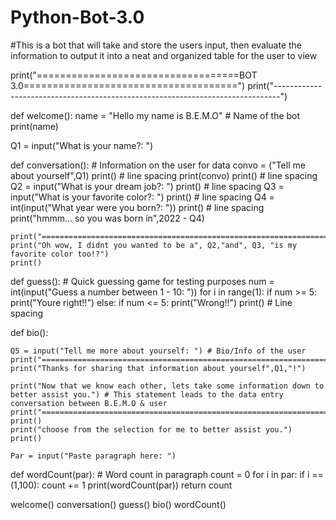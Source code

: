# Python-Bot-3.0
#This is a bot that will take and store the users input, then evaluate the information to output it into a neat and organized table for the user to view

print("===================================BOT 3.0=====================================")
print("-------------------------------------------------------------------------------")

def welcome(): 
    name = "Hello my name is B.E.M.O" # Name of the bot
    print(name)

Q1 = input("What is your name?: ")


def conversation(): # Information on the user for data
    convo = ("Tell me about yourself",Q1)
    print() # line spacing
    print(convo)
    print() # line spacing
    Q2 = input("What is your dream job?: ")
    print() # line spacing
    Q3 = input("What is your favorite color?: ")
    print() # line spacing
    Q4 = int(input("What year were you born?: "))
    print() # line spacing
    print("hmmm... so you was born in",2022 - Q4)

    print("=====================================================================")
    print("Oh wow, I didnt you wanted to be a", Q2,"and", Q3, "is my favorite color too!?")
    print()

def guess(): # Quick guessing game for testing purposes
    num = int(input("Guess a number between 1 - 10: "))
    for i in range(1):
        if num >= 5:
            print("Youre right!!")
        else:
            if num <= 5:
                print("Wrong!!")
    print() # Line spacing
    
def bio():

    Q5 = input("Tell me more about yourself: ") # Bio/Info of the user
    print("==================================================================")
    print("Thanks for sharing that information about yourself",Q1,"!")

    print("Now that we know each other, lets take some information down to better assist you.") # This statement leads to the data entry conversation between B.E.M.O & user
    print("===================================================================")
    print()
    print("choose from the selection for me to better assist you.")
    print()

    Par = input("Paste paragraph here: ")

def wordCount(par): # Word count in paragraph 
    count = 0 
    for i in par:
        if i == (1,100):
            count += 1
        print(wordCount(par))
    return count


welcome()
conversation()
guess()
bio()
wordCount()
